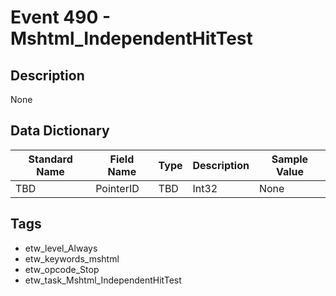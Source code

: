 # Event 490 - Mshtml_IndependentHitTest

## Description
None

## Data Dictionary
|Standard Name|Field Name|Type|Description|Sample Value|
|---|---|---|---|---|
|TBD|PointerID|TBD|Int32|None|None|

## Tags
* etw_level_Always
* etw_keywords_mshtml
* etw_opcode_Stop
* etw_task_Mshtml_IndependentHitTest